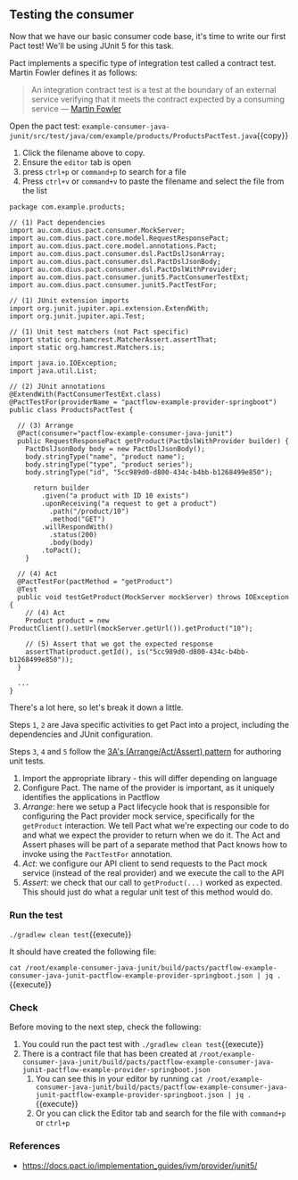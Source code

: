 ## Testing the consumer

Now that we have our basic consumer code base, it's time to write our first Pact test! We'll be using JUnit 5 for this task.

Pact implements a specific type of integration test called a contract test. Martin Fowler defines it as follows:

> An integration contract test is a test at the boundary of an external service verifying that it meets the contract expected by a consuming service — [Martin Fowler](https://martinfowler.com/bliki/IntegrationContractTest.html)

Open the pact test: `example-consumer-java-junit/src/test/java/com/example/products/ProductsPactTest.java`{{copy}}

1. Click the filename above to copy.
2. Ensure the `editor` tab is open
3. press `ctrl+p` or `command+p` to search for a file
4. Press `ctrl+v` or `command+v` to paste the filename and select the file from the list

```
package com.example.products;

// (1) Pact dependencies
import au.com.dius.pact.consumer.MockServer;
import au.com.dius.pact.core.model.RequestResponsePact;
import au.com.dius.pact.core.model.annotations.Pact;
import au.com.dius.pact.consumer.dsl.PactDslJsonArray;
import au.com.dius.pact.consumer.dsl.PactDslJsonBody;
import au.com.dius.pact.consumer.dsl.PactDslWithProvider;
import au.com.dius.pact.consumer.junit5.PactConsumerTestExt;
import au.com.dius.pact.consumer.junit5.PactTestFor;

// (1) JUnit extension imports
import org.junit.jupiter.api.extension.ExtendWith;
import org.junit.jupiter.api.Test;

// (1) Unit test matchers (not Pact specific)
import static org.hamcrest.MatcherAssert.assertThat;
import static org.hamcrest.Matchers.is;

import java.io.IOException;
import java.util.List;

// (2) JUnit annotations
@ExtendWith(PactConsumerTestExt.class)
@PactTestFor(providerName = "pactflow-example-provider-springboot")
public class ProductsPactTest {

  // (3) Arrange
  @Pact(consumer="pactflow-example-consumer-java-junit")
  public RequestResponsePact getProduct(PactDslWithProvider builder) {
    PactDslJsonBody body = new PactDslJsonBody();
    body.stringType("name", "product name");
    body.stringType("type", "product series");
    body.stringType("id", "5cc989d0-d800-434c-b4bb-b1268499e850");

      return builder
        .given("a product with ID 10 exists")
        .uponReceiving("a request to get a product")
          .path("/product/10")
          .method("GET")
        .willRespondWith()
          .status(200)
          .body(body)
        .toPact();
    }

  // (4) Act
  @PactTestFor(pactMethod = "getProduct")
  @Test
  public void testGetProduct(MockServer mockServer) throws IOException {
    // (4) Act
    Product product = new ProductClient().setUrl(mockServer.getUrl()).getProduct("10");

    // (5) Assert that we got the expected response
    assertThat(product.getId(), is("5cc989d0-d800-434c-b4bb-b1268499e850"));
  }

  ...
}
```

There's a lot here, so let's break it down a little.

Steps `1`, `2` are Java specific activities to get Pact into a project, including the dependencies and JUnit configuration.

Steps `3`, `4` and `5` follow the [3A's (Arrange/Act/Assert) pattern](https://docs.microsoft.com/en-us/visualstudio/test/unit-test-basics?view=vs-2019#write-your-tests) for authoring unit tests.

1. Import the appropriate library - this will differ depending on language
2. Configure Pact. The name of the provider is important, as it uniquely identifies the applications in Pactflow
3. _Arrange_: here we setup a Pact lifecycle hook that is responsible for configuring the Pact provider mock service, specifically for the `getProduct` interaction. We tell Pact what we're expecting our code to do and what we expect the provider to return when we do it. The Act and Assert phases will be part of a separate method that Pact knows how to invoke using the `PactTestFor` annotation.
4. _Act_: we configure our API client to send requests to the Pact mock service (instead of the real provider) and we execute the call to the API
5. _Assert_: we check that our call to `getProduct(...)` worked as expected. This should just do what a regular unit test of this method would do.

### Run the test

`./gradlew clean test`{{execute}}

It should have created the following file:

`cat /root/example-consumer-java-junit/build/pacts/pactflow-example-consumer-java-junit-pactflow-example-provider-springboot.json | jq .`{{execute}}

### Check

Before moving to the next step, check the following:

1. You could run the pact test with `./gradlew clean test`{{execute}}
1. There is a contract file that has been created at `/root/example-consumer-java-junit/build/pacts/pactflow-example-consumer-java-junit-pactflow-example-provider-springboot.json`
   1. You can see this in your editor by running `cat /root/example-consumer-java-junit/build/pacts/pactflow-example-consumer-java-junit-pactflow-example-provider-springboot.json | jq .`{{execute}}
   2. Or you can click the Editor tab and search for the file with `command+p` or `ctrl+p`

### References

- https://docs.pact.io/implementation_guides/jvm/provider/junit5/
